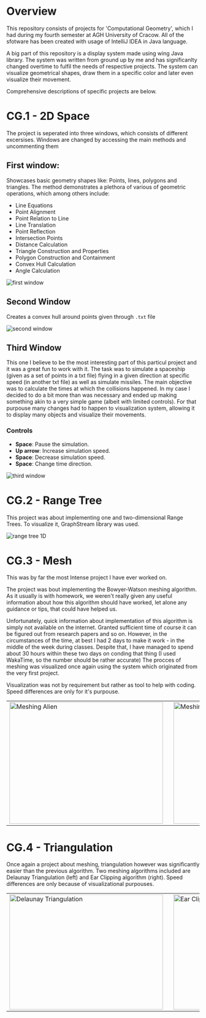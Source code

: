 # Overview
This repository consists of projects for 'Computational Geometry', which I had during my fourth semester at AGH University of Cracow.
All of the sfotware has been created with usage of IntelliJ IDEA in Java language.

A big part of this repository is a display system made using wing Java library. The system was written from ground up by me and has significanlty changed overtime to fulfil the needs of respective projects. 
The system can visualize geometrical shapes, draw them in a specific color and later even visualize their movement. 

Comprehensive descriptions of specific projects are below.

# CG.1 - 2D Space
The project is seperated into three windows, which consists of different excersises. Windows are changed by accessing the main methods and uncommenting them
## **First window**:
Showcases basic geometry shapes like: Points, lines, polygons and triangles.
The method demonstrates a plethora of various of geometric operations, which among others include:
- Line Equations
- Point Alignment
- Point Relation to Line
- Line Translation
- Point Reflection
- Intersection Points
- Distance Calculation
- Triangle Construction and Properties
- Polygon Construction and Containment
- Convex Hull Calculation
- Angle Calculation

![first window](media/cg1.1.png)

## **Second Window**
Creates a convex hull around points given through `.txt` file

![second window](media/cg1.2.png)

## **Third Window**
This one I believe to be the most interesting part of this particul project and it was a great fun to work with it.
The task was to simulate a spaceship (given as a set of points in a txt file) flying in a given direction at specific speed (in another txt file) as well as simulate missiles.
The main objective was to calculate the times at which the collisions happened.
In my case I decided to do a bit more than was necessary and ended up making something akin to a very simple game (albeit with limited controls). 
For that purpouse many changes had to happen to visualization system, allowing it to display many objects and visualize their movements. 

  ### Controls
  - **Space**: Pause the simulation.
  - **Up arrow**: Increase simulation speed.
  - **Space**: Decrease simulation speed.
  - **Space**: Change time direction.

![third window](media/cg1.3.gif)

# CG.2 - Range Tree
This project was about implementing one and two-dimensional Range Trees. To visualize it, GraphStream library was used.

![range tree 1D](media/cg2.1.gif)

# CG.3 - Mesh
This was by far the most Intense project I have ever worked on. 

The project was bout implementing the Bowyer-Watson meshing algorithm. 
As it usually is with homework, we weren't really given any useful information about how this algorithm should have worked, let alone any guidance or tips, that could have helped us.

Unfortunately, quick information about implementation of this algorithm is simply not available on the internet. Granted sufficient time of course it can be figured out from research papers and so on. 
However, in the circumstances of the time, at best I had 2 days to make it work - in the middle of the week during classes. 
Despite that, I have managed to spend about 30 hours within these two days on conding that thing (I used WakaTime, so the number should be rather accurate)
The procces of meshing was visualized once again using the system which originated from the very first project. 

Visualization was not by requirement but rather as tool to help with coding. Speed differences are only for it's purpouse.

<p align="center">
  <table>
    <tr>
      <td style="padding-right: 20px;">
        <img src="media/cg3.1.gif" alt="Meshing Alien" height = "317" width="400">
      </td>
      <td>
        <img src="media/cg3.2.gif" alt="Meshing Circle" height= "317" width="400">
      </td>
    </tr>
  </table>
</p>



# CG.4 - Triangulation
Once again a project about meshing, triangulation however was significantly easier than the previous algorithm. 
Two meshing algorithms included are Delaunay Triangulation (left) and Ear Clipping algorithm (right). 
Speed differences are only because of visualizational purpouses.


<p align="center">
  <table>
    <tr>
      <td style="padding-right: 20px;">
        <img src="media/cg4.1.gif" alt="Delaunay Triangulation" height = "300" width="400">
      </td>
      <td>
        <img src="media/cg4.2.gif" alt="Ear Clipping" height = "300" width="400">
      </td>
    </tr>
  </table>
</p>

